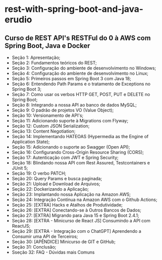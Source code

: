 # rest-with-spring-boot-and-java-erudio
## Curso de REST API's RESTFul do 0 à AWS com Spring Boot, Java e Docker
* Seção 1: Apresentação;
* Seção 2: Fundamentos teóricos do REST;
* Seção 3: Configuração do ambiente de desenvolvimento no Windows;
* Seção 4: Configuração do ambiente de desenvolvimento no Linux;
* Seção 5: Primeiros passos em Spring Boot 3 com Java 18;
* Seção 6: Entendendo Path Params e o tratamento de Exceptions no Spring Boot 3;
* Seção 7: Como usar os verbos HTTP GET, POST, PUT e DELETE no Spring Boot;
* Seção 8: Integrando a nossa API ao banco de dados MySQL;
* Seção 9: O padrão de projetos VO (Value Object);
* Seção 10: Versionamento de API's;
* Seção 11: Adicionando suporte à Migrations com Flyway;
* Seção 12: Custom JSON Serialization;
* Seção 13: Content Negotiation;
* Seção 14: Implementando HATEOAS (Hypermedia as the Engine of Application State);
* Seção 15: Adicionando o suporte ao Swagger (Open API);
* Seção 16: Configurando Cross-Origin Resource Sharing (CORS);
* Seção 17: Autenticação com JWT e Spring Security;
* Seção 18: Blindando nossa API com Rest Assured, Testcontainers e JUnit 5;
* Seção 19: O verbo PATCH;
* Seção 20: Query Params e busca paginada;
* Seção 21: Upload e Download de Arquivos;
* Seção 22: Dockerizando a Aplicação;
* Seção 23: Implantando nossa Aplicação na Amazon AWS;
* Seção 24: Integração Contínua na Amazon AWS com o Github Actions;
* Seção 25: [EXTRA] Hacks e Atalhos de Produtividade;
* Seção 26: [EXTRA] Conectando-se à Outros Bancos de Dados;
* Seção 27: [EXTRA] Migrando para Java 15 e Spring Boot 2.4.1;
* Seção 28: [EXTRA - Minicurso de React JS] Consumindo a API com ReactJS;
* Seção 29: [EXTRA - Integração com o ChatGPT] Aprendendo a Consumir uma API de Terceiros;
* Seção 30: [APÊNDICE] Minicurso de GIT e GitHub;
* Seção 31: Conclusão;
* Sseção 32: FAQ - Dúvidas mais Comuns
